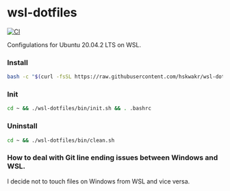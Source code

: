 # wsl-dotfiles
[![CI](https://github.com/hskwakr/wsl-dotfiles/actions/workflows/main.yml/badge.svg)](https://github.com/hskwakr/wsl-dotfiles/actions/workflows/main.yml)

Configulations for Ubuntu 20.04.2 LTS on WSL.

### Install
```sh
bash -c "$(curl -fsSL https://raw.githubusercontent.com/hskwakr/wsl-dotfiles/main/bin/install.sh)"
```

### Init
```sh
cd ~ && ./wsl-dotfiles/bin/init.sh && . .bashrc
```

### Uninstall
```sh
cd ~ && ./wsl-dotfiles/bin/clean.sh
```

### How to deal with Git line ending issues between Windows and WSL.
I decide not to touch files on Windows from WSL and vice versa. 
